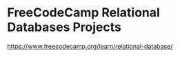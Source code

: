 # FreeCodeCamp Relational Databases Projects

https://www.freecodecamp.org/learn/relational-database/
